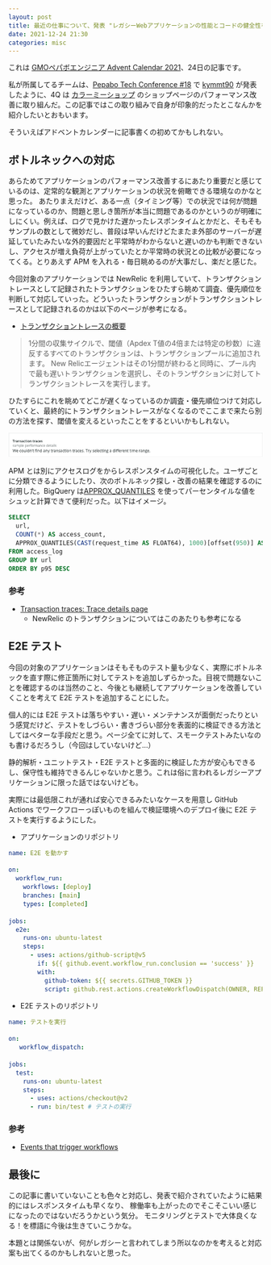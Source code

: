 ```yaml
---
layout: post
title: 最近の仕事について、発表 "レガシーWebアプリケーションの性能とコードの健全性をインクリメンタルに改善する" によせて
date: 2021-12-24 21:30
categories: misc
---
```


これは  [GMOペパボエンジニア Advent Calendar 2021](https://adventar.org/calendars/6375)、24日の記事です。

私が所属してるチームは、[Pepabo Tech Conference #18](https://pepabo.connpass.com/event/231478/) で [kymmt90](https://twitter.com/kymmt90) が発表したように、4Q は [カラーミーショップ](https://shop-pro.jp/) のショップページのパフォーマンス改善に取り組んだ。この記事ではこの取り組みで自身が印象的だったとこなんかを紹介したいとおもいます。

そういえばアドベントカレンダーに記事書くの初めてかもしれない。

## ボトルネックへの対応

あらためてアプリケーションのパフォーマンス改善するにあたり重要だと感じているのは、定常的な観測とアプリケーションの状況を俯瞰できる環境なのかなと思った。
あたりまえだけど、ある一点（タイミング等）での状況では何が問題になっているのか、問題と思しき箇所が本当に問題であるのかというのが明確にしにくい。例えば、ログで見かけた遅かったレスポンタイムとかだと、そもそもサンプルの数として微妙だし、普段は早いんだけどたまたま外部のサーバーが遅延していたみたいな外的要因だと平常時がわからないと遅いのかも判断できないし、アクセスが増え負荷が上がっていたとか平常時の状況との比較が必要になってくる。とりあえず APM を入れる・毎日眺めるのが大事だし、楽だと感じた。

今回対象のアプリケーションでは NewRelic を利用していて、トランザクショントレースとして記録されたトランザクションをひたすら眺めて調査、優先順位を判断して対応していった。どういったトランザクションがトランザクショントレースとして記録されるのかは以下のページが参考になる。

- [トランザクショントレースの概要](https://docs.newrelic.com/docs/apm/transactions/transaction-traces/introduction-transaction-traces/)

> 1分間の収集サイクルで、閾値（Apdex T値の4倍または特定の秒数）に違反するすべてのトランザクションは、トランザクションプールに追加されます。
> New Relicエージェントはその1分間が終わると同時に、プール内で最も遅いトランザクションを選択し、そのトランザクションに対してトランザクショントレースを実行します。


ひたすらにこれを眺めてどこが遅くなっているのか調査・優先順位つけて対応していくと、最終的にトランザクショントレースがなくなるのでここまで来たら別の方法を探す、閾値を変えるといったことをするといいかもしれない。

![empty-trace](/assets/images/empty-trace.png)

APM とは別にアクセスログをからレスポンスタイムの可視化した。ユーザごとに分類できるようにしたり、次のボトルネック探し・改善の結果を確認するのに利用した。BigQuery は[APPROX_QUANTILES](https://cloud.google.com/bigquery/docs/reference/standard-sql/functions-and-operators#approx_quantiles) を使ってパーセンタイルな値をシュッと計算できて便利だった。以下はイメージ。

```sql
SELECT
  url,
  COUNT(*) AS access_count,
  APPROX_QUANTILES(CAST(request_time AS FLOAT64), 1000)[offset(950)] AS p95
FROM access_log
GROUP BY url
ORDER BY p95 DESC
```

### 参考

- [Transaction traces: Trace details page](https://docs.newrelic.com/docs/apm/transactions/transaction-traces/transaction-traces-trace-details-page/)
  - NewRelic のトランザクションについてはこのあたりも参考になる

## E2E テスト

今回の対象のアプリケーションはそもそものテスト量も少なく、実際にボトルネックを直す際に修正箇所に対してテストを追加しずらかった。目視で問題ないことを確認するのは当然のこと、今後とも継続してアプリケーションを改善していくことを考えて E2E テストを追加することにした。

個人的には E2E テストは落ちやすい・遅い・メンテナンスが面倒だったりという感覚だけど、テストをしづらい・書きづらい部分を表面的に検証できる方法としてはベターな手段だと思う。ページ全てに対して、スモークテストみたいなのも書けるだろうし（今回はしていないけど...）

静的解析・ユニットテスト・E2E テストと多面的に検証した方が安心もできるし、保守性も維持できるんじゃないかと思う。これは俗に言われるレガシーアプリケーションに限った話ではないけども。

実際には最低限これが通れば安心できるみたいなケースを用意し GitHub Actions でワークフローっぽいものを組んで検証環境へのデプロイ後に E2E テストを実行するようにした。

- アプリケーションのリポジトリ

```yml
name: E2E を動かす

on:
  workflow_run:
    workflows: [deploy]
    branches: [main]
    types: [completed]

jobs:
  e2e:
    runs-on: ubuntu-latest
    steps:
      - uses: actions/github-script@v5
        if: ${{ github.event.workflow_run.conclusion == 'success' }}
        with:
          github-token: ${{ secrets.GITHUB_TOKEN }}
          script: github.rest.actions.createWorkflowDispatch(OWNER, REPOSITORY, 'test.yml', 'main')
```


- E2E テストのリポジトリ

```yml
name: テストを実行

on:
   workflow_dispatch:

jobs:
  test:
    runs-on: ubuntu-latest
    steps:
      - uses: actions/checkout@v2
      - run: bin/test # テストの実行
```

### 参考

- [Events that trigger workflows](https://docs.github.com/en/actions/learn-github-actions/events-that-trigger-workflows)

## 最後に

この記事に書いていないことも色々と対応し、発表で紹介されていたように結果的にはレスポンスタイムも早くなり、 稼働率も上がったのでそこそこいい感じになったのではないだろうかという気分。
モニタリングとテストで大体良くなる！を標語に今後は生きていこうかな。

本題とは関係ないが、何がレガシーと言われてしまう所以なのかを考えると対応案も出てくるのかもしれないと思った。
